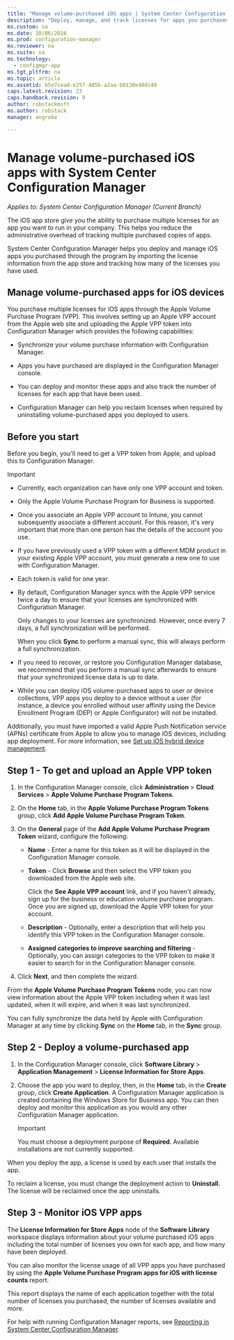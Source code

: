 ```yaml
---
title: "Manage volume-purchased iOS apps | System Center Configuration Manager"
description: "Deploy, manage, and track licenses for apps you purchased through the iOS app store."
ms.custom: na
ms.date: 10/06/2016
ms.prod: configuration-manager
ms.reviewer: na
ms.suite: na
ms.technology:
  - configmgr-app
ms.tgt_pltfrm: na
ms.topic: article
ms.assetid: b5e7cead-e257-405b-a2aa-b0130e48dc40
caps.latest.revision: 23
caps.handback.revision: 0
author: robstackmsftms.author: robstack
manager: angrobe

---
```

# Manage volume-purchased iOS apps with System Center Configuration Manager*Applies to: System Center Configuration Manager (Current Branch)*


 The iOS app store give you the ability to purchase multiple licenses for an app you want to run in your company. This helps you reduce the administrative overhead of tracking multiple purchased copies of apps.  

 System Center Configuration Manager helps you deploy and manage iOS apps you purchased through the program by importing the license information from the app store and tracking how many of the licenses you have used.  

## Manage volume-purchased apps for iOS devices  
 You purchase multiple licenses for iOS apps through the Apple Volume Purchase Program (VPP). This involves setting up an Apple VPP account from the Apple web site and uploading the Apple VPP token into Configuration Manager which provides the following capabilities:  

-   Synchronize your volume purchase information with Configuration Manager.  

-   Apps you have purchased are displayed in the Configuration Manager console.  

-   You can deploy and monitor these apps and also track the number of licenses for each app that have been used.  

-   Configuration Manager can help you reclaim licenses when required by uninstalling volume-purchased apps you deployed to users.  

## Before you start  
 Before you begin, you'll need to get a VPP token from Apple, and upload this to Configuration Manager.  

> [!IMPORTANT]  
>  -   Currently, each organization can have only one VPP account and token.  
> -   Only the Apple Volume Purchase Program for Business is supported.  
> -   Once you associate an Apple VPP account to Intune, you cannot subsequently associate a different account. For this reason, it's very important that more than one person has the details of the account you use.  
> -   If you have previously used a VPP token with a different MDM product in your existing Apple VPP account, you must generate a new one to use with Configuration Manager.  
> -   Each token is valid for one year.  
> -   By default, Configuration Manager syncs with the Apple VPP service twice a day to ensure that your licenses are synchronized with Configuration Manager.  
>   
>      Only changes to your licenses are synchronized. However, once every 7 days, a full synchronization will be performed.  
>   
>      When you click **Sync** to perform a manual sync, this will always perform a full synchronization.  
> -   If you need to recover, or restore you Configuration Manager database, we recommend that you perform a manual sync afterwards to ensure that your synchronized license data is up to date.  
> -   While you can deploy iOS volume-purchased apps to user or device collections, VPP apps you deploy to a device without a user (for instance, a device you enrolled without user affinity using the Device Enrollment Program (DEP) or Apple Configurator) will not be installed.  

 Additionally, you must have imported a valid Apple Push Notification service (APNs) certificate from Apple to allow you to manage iOS devices, including app deployment. For more information, see [Set up iOS hybrid device management](../../mdm/deploy-use/set-up-ios-hybrid-device-management.md).  

## Step 1 - To get and upload an Apple VPP token  
  
1.  In the Configuration Manager console, click **Administration** > **Cloud Services** > **Apple Volume Purchase Program Tokens**.   
  
3.  On the **Home** tab, in the **Apple Volume Purchase Program Tokens** group, click **Add Apple Volume Purchase Program Token**.  

4.  On the **General** page of the **Add Apple Volume Purchase Program Token** wizard, configure the following:   

    -   **Name** - Enter a name for this token as it will be displayed in the Configuration Manager console.  

    -   **Token** - Click **Browse** and then select the VPP token you downloaded from the Apple web site.  

         Click the **See Apple VPP account** link, and if you haven't already, sign up for the business or education volume purchase program. Once you are signed up, download the Apple VPP token for your account.  

    -   **Description** - Optionally, enter a description that will help you identify this VPP token in the Configuration Manager console.  

    -   **Assigned categories to improve searching and filtering** - Optionally, you can assign categories to the VPP token to make it easier to search for in the Configuration Manager console.  

5.  Click **Next**, and then complete the wizard.  
  
From the **Apple Volume Purchase Program Tokens** node, you can now view information about the Apple VPP token including when it was last updated, when it will expire, and when it was last synchronized. 
  
You can fully synchronize the data held by Apple with Configuration Manager at any time by clicking **Sync** on the **Home** tab, in the **Sync** group.  
  
## Step 2 - Deploy a volume-purchased app  

1.  In the Configuration Manager console, click **Software Library** > **Application Management** > **License Information for Store Apps**.  

3.  Choose the app you want to deploy, then, in the **Home** tab, in the **Create** group, click **Create Application**.
A Configuration Manager application is created containing the Windows Store for Business app. You can then deploy and monitor this application as you would any other Configuration Manager application.

    > [!IMPORTANT]  
    > You must choose a deployment purpose of **Required**. Available installations are not currently supported.

 When you deploy the app, a license is used by each user that installs the app.  

 To reclaim a license, you must change the deployment action to **Uninstall**. The license will be reclaimed once the app uninstalls.  

## Step 3 - Monitor iOS VPP apps  
 The **License Information for Store Apps** node of the **Software Library** workspace displays information about your volume purchased iOS apps including the total number of licenses you own for each app, and how many have been deployed.

 You can also monitor the license usage of all VPP apps you have purchased by using the **Apple Volume Purchase Program apps for iOS with license counts** report.  

 This report displays the name of each application together with the total number of licenses you purchased, the number of licenses available and more.  

 For help with running Configuration Manager reports, see [Reporting in System Center Configuration Manager](../../core/servers/manage/reporting.md).  
